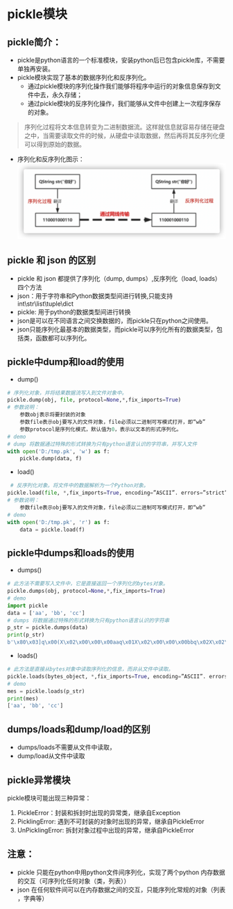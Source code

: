 # pickle模块

## pickle简介：
- pickle是python语言的一个标准模块，安装python后已包含pickle库，不需要单独再安装。
- pickle模块实现了基本的数据序列化和反序列化。
    - 通过pickle模块的序列化操作我们能够将程序中运行的对象信息保存到文件中去，永久存储；
    - 通过pickle模块的反序列化操作，我们能够从文件中创建上一次程序保存的对象。 

> 序列化过程将文本信息转变为二进制数据流。这样就信息就容易存储在硬盘之中，当需要读取文件的时候，从硬盘中读取数据，然后再将其反序列化便可以得到原始的数据。

- 序列化和反序列化图示：
![](./imgs/pickle示意图.png)

## pickle 和 json 的区别
- pickle 和 json 都提供了序列化（dump, dumps）,反序列化（load, loads）四个方法
- json：用于字符串和Python数据类型间进行转换,只能支持int\str\list\tuple\dict
- pickle: 用于python的数据类型间进行转换
- json是可以在不同语言之间交换数据的，而pickle只在python之间使用。
- json只能序列化最基本的数据类型，而pickle可以序列化所有的数据类型，包括类，函数都可以序列化。

## pickle中dump和load的使用
- dump()
```python
# 序列化对象，并将结果数据流写入到文件对象中。
pickle.dump(obj, file, protocol=None,*,fix_imports=True) 
# 参数说明：
    参数obj表示将要封装的对象
    参数file表示obj要写入的文件对象，file必须以二进制可写模式打开，即“wb”
    参数protocol是序列化模式，默认值为0，表示以文本的形式序列化。
# demo
# dump 将数据通过特殊的形式转换为只有python语言认识的字符串，并写入文件
with open('D:/tmp.pk', 'w') as f:
    pickle.dump(data, f)
```

- load()
```python
 # 反序列化对象。将文件中的数据解析为一个Python对象。
pickle.load(file, *,fix_imports=True, encoding=”ASCII”. errors=”strict”)
# 参数说明：
    参数file表示obj要写入的文件对象，file必须以二进制可写模式打开，即“wb”
# demo    
with open('D:/tmp.pk', 'r') as f:
    data = pickle.load(f)
```

## pickle中dumps和loads的使用
- dumps()
```python
# 此方法不需要写入文件中，它是直接返回一个序列化的bytes对象。
pickle.dumps(obj, protocol=None,*,fix_imports=True)
# demo
import pickle
data = ['aa', 'bb', 'cc']  
# dumps 将数据通过特殊的形式转换为只有python语言认识的字符串
p_str = pickle.dumps(data)
print(p_str)            
b'\x80\x03]q\x00(X\x02\x00\x00\x00aaq\x01X\x02\x00\x00\x00bbq\x02X\x02\x00\x00\x00ccq\x03e.
```

- loads()
```python
# 此方法是直接从bytes对象中读取序列化的信息，而非从文件中读取。
pickle.loads(bytes_object, *,fix_imports=True, encoding=”ASCII”. errors=”strict”)
# demo
mes = pickle.loads(p_str)
print(mes)
['aa', 'bb', 'cc']
```

## dumps/loads和dump/load的区别
- dumps/loads不需要从文件中读取，
- dump/load从文件中读取

## pickle异常模块
pickle模块可能出现三种异常：
1. PickleError：封装和拆封时出现的异常类，继承自Exception
2. PicklingError: 遇到不可封装的对象时出现的异常，继承自PickleError
3. UnPicklingError: 拆封对象过程中出现的异常，继承自PickleError

## 注意：
- pickle 只能在python中用python文件间序列化，实现了两个python 内存数据的交互（可序列化任何对象（类，列表）） 
- json 在任何软件间可以在内存数据之间的交互，只能序列化常规的对象（列表 ，字典等）